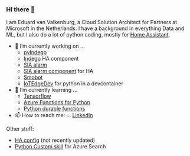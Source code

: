 ### Hi there 👋

I am Eduard van Valkenburg, a Cloud Solution Architect for Partners at Microsoft in the Netherlands. I have a background in everything Data and ML, but I also do a lot of python coding, mostly for [Home Assistant].

- 🔭 I’m currently working on ...
    - [pyIndego]
    - [Indego] HA component
    - [SIA alarm]
    - [SIA alarm component] for HA
    - [Smobot]
    - [IoTEdgeDev] for python in a devcontainer
- 🌱 I’m currently learning ...
    - [Tensorflow]
    - [Azure Functions for Python]
    - [Python durable functions]
- 📫 How to reach me: ...
[LinkedIn]

Other stuff:
- [HA config] (not recently updated)
- [Python Custom skill] for Azure Search

[Home Assistant]: https://www.home-assistant.io/
[pyIndego]: https://github.com/eavanvalkenburg/pyIndego
[Indego]: https://github.com/eavanvalkenburg/Indego
[SIA alarm]: https://github.com/eavanvalkenburg/pysiaalarm
[SIA alarm component]: https://github.com/eavanvalkenburg/sia
[Python durable functions]: https://github.com/Azure/azure-functions-durable-python/
[Azure Functions for Python]: https://docs.microsoft.com/en-us/azure/azure-functions/functions-reference-python
[Tensorflow]: https://github.com/tensorflow
[LinkedIn]: https://www.linkedin.com/in/eavanvalkenburg/
[HA config]: https://github.com/eavanvalkenburg/homeconfig
[Python Custom skill]: https://github.com/eavanvalkenburg/azuresearch-python-customskill
[Smobot]: https://github.com/eavanvalkenburg/smobot
[IoTEdgeDev]: https://github.com/eavanvalkenburg/iotedgedev-sample-python
